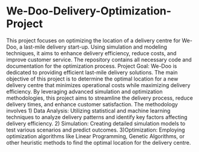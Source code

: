 # We-Doo-Delivery-Optimization-Project
This project focuses on optimizing the location of a delivery centre for We-Doo, a last-mile delivery start-up. Using simulation and modeling techniques, it aims to enhance delivery efficiency, reduce costs, and improve customer service. The repository contains all necessary code and documentation for the optimization process.
Project Goal: We-Doo is dedicated to providing efficient last-mile delivery solutions. The main objective of this project is to determine the optimal location for a new delivery centre that minimizes operational costs while maximizing delivery efficiency. By leveraging advanced simulation and optimization methodologies, this project aims to streamline the delivery process, reduce delivery times, and enhance customer satisfaction.
The methodology involves 1) Data Analysis: Utilizing statistical and machine learning techniques to analyze delivery patterns and identify key factors affecting delivery efficiency. 2) Simulation: Creating detailed simulation models to test various scenarios and predict outcomes. 3)Optimization: Employing optimization algorithms like Linear Programming, Genetic Algorithms, or other heuristic methods to find the optimal location for the delivery centre.
